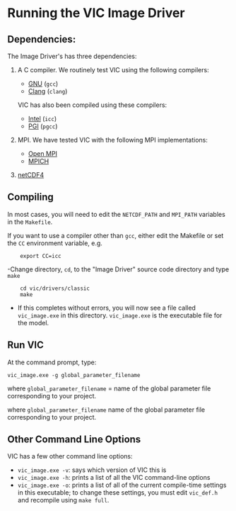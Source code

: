 # Running the VIC Image Driver

## Dependencies:
The Image Driver's has three dependencies:

1. A C compiler.  We routinely test VIC using the following compilers:

    - [GNU](https://gcc.gnu.org/) (`gcc`)
    - [Clang](http://clang.llvm.org/) (`clang`)

    VIC has also been compiled using these compilers:

    - [Intel](https://software.intel.com/en-us/c-compilers) (`icc`)
    - [PGI](http://www.pgroup.com/) (`pgcc`)

2. MPI.  We have tested VIC with the following MPI implementations:
    - [Open MPI](http://www.open-mpi.org/)
    - [MPICH](http://www.mpich.org/)

3.  [netCDF4](http://www.unidata.ucar.edu/software/netcdf/)

## Compiling
In most cases, you will need to edit the `NETCDF_PATH` and `MPI_PATH` variables in the `Makefile`.

If you want to use a compiler other than `gcc`, either edit the Makefile or set the `CC` environment variable, e.g.

        export CC=icc

-Change directory, `cd`, to the "Image Driver" source code directory and type `make`

        cd vic/drivers/classic
        make

*   If this completes without errors, you will now see a file called `vic_image.exe` in this directory. `vic_image.exe` is the executable file for the model.

## Run VIC

At the command prompt, type:

`vic_image.exe -g global_parameter_filename`

where `global_parameter_filename` = name of the global parameter file corresponding to your project.

where `global_parameter_filename`  name of the global parameter file corresponding to your project.

## Other Command Line Options

VIC has a few other command line options:

*   `vic_image.exe -v`: says which version of VIC this is
*   `vic_image.exe -h`: prints a list of all the VIC command-line options
*   `vic_image.exe -o`: prints a list of all of the current compile-time settings in this executable; to change these settings, you must edit `vic_def.h` and recompile using `make full`.
